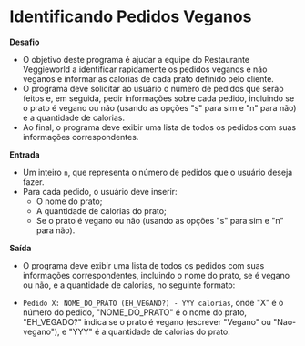 # Identificando Pedidos Veganos

**Desafio**

- O objetivo deste programa é ajudar a equipe do Restaurante Veggieworld a identificar rapidamente os pedidos veganos e não veganos e informar as calorias de cada prato definido pelo cliente. 
- O programa deve solicitar ao usuário o número de pedidos que serão feitos e, em seguida, pedir informações sobre cada pedido, incluindo se o prato é vegano ou não (usando as opções "s" para sim e "n" para não) e a quantidade de calorias. 
- Ao final, o programa deve exibir uma lista de todos os pedidos com suas informações correspondentes.

**Entrada**

- Um inteiro `n`, que representa o número de pedidos que o usuário deseja fazer.
- Para cada pedido, o usuário deve inserir:
    - O nome do prato;
    - A quantidade de calorias do prato;
    - Se o prato é vegano ou não (usando as opções "s" para sim e "n" para não).

**Saída**

- O programa deve exibir uma lista de todos os pedidos com suas informações correspondentes, incluindo o nome do prato, se é vegano ou não, e a quantidade de calorias, no seguinte formato:

- `Pedido X: NOME_DO_PRATO (EH_VEGANO?) - YYY calorias`, onde "X" é o número do pedido, "NOME_DO_PRATO" é o nome do prato, "EH_VEGADO?" indica se o prato é vegano (escrever "Vegano" ou "Nao-vegano"), e "YYY" é a quantidade de calorias do prato.

<!-- numPedidos = int(input())

for i in range(1, numPedidos + 1):
    prato = input()
    calorias = int(input())
    ehVegano = False

    //TODO: Tendo em vista a variável booleana "ehVegano", imprima a saída deste desafio. -->